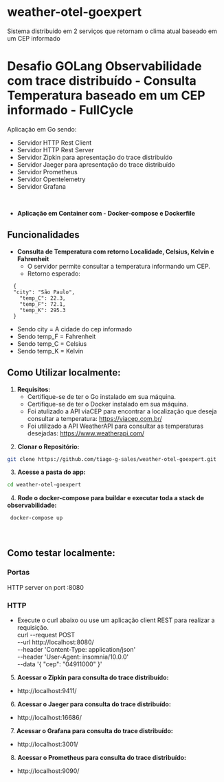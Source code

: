# weather-otel-goexpert
Sistema distribuido em 2 serviços que retornam o clima atual baseado em um CEP informado

# Desafio GOLang Observabilidade com trace distribuído - Consulta Temperatura baseado em um CEP informado - FullCycle 

Aplicação em Go sendo: 
  - Servidor HTTP Rest Client
  - Servidor HTTP Rest Server
  - Servidor Zipkin para apresentação do trace distribuído
  - Servidor Jaeger para apresentação do trace distribuído
  - Servidor Prometheus
  - Servidor Opentelemetry
  - Servidor Grafana

&nbsp;
- **Aplicação em Container com - Docker-compose e Dockerfile**

## Funcionalidades

- **Consulta de Temperatura com retorno Localidade, Celsius, Kelvin e Fahrenheit**
  - O servidor permite consultar a temperatura informando um CEP.
  - Retorno esperado:
```
  {
  "city": "São Paulo",
	"temp_C": 22.3,
	"temp_F": 72.1,
	"temp_K": 295.3
  } 
``` 
  - Sendo city = A cidade do cep informado
  - Sendo temp_F = Fahrenheit
  - Sendo temp_C = Celsius
  - Sendo temp_K = Kelvin  

## Como Utilizar localmente:

1. **Requisitos:** 
   - Certifique-se de ter o Go instalado em sua máquina.
   - Certifique-se de ter o Docker instalado em sua máquina.
   - Foi atulizado a API viaCEP para encontrar a localização que deseja consultar a temperatura: https://viacep.com.br/
   - Foi utilizado a API WeatherAPI para consultar as temperaturas desejadas: https://www.weatherapi.com/


&nbsp;
2. **Clonar o Repositório:**
&nbsp;

```bash
git clone https://github.com/tiago-g-sales/weather-otel-goexpert.git
```
&nbsp;
3. **Acesse a pasta do app:**
&nbsp;

```bash
cd weather-otel-goexpert
```
&nbsp;
4. **Rode o docker-compose para buildar e executar toda a stack de observabilidade:**
&nbsp;

```bash 
 docker-compose up
```

&nbsp;


## Como testar localmente:

### Portas
HTTP server on port :8080 <br />

### HTTP
 - Execute o curl abaixo ou use um aplicação client REST para realizar a requisição.   
  curl --request POST \
  --url http://localhost:8080/ \
  --header 'Content-Type: application/json' \
  --header 'User-Agent: insomnia/10.0.0' \
  --data '{
	"cep": "04911000"
}'

&nbsp;
5. **Acessar o Zipkin para consulta do trace distribuído:**

  - http://localhost:9411/

&nbsp;
6. **Acessar o Jaeger para consulta do trace distribuído:**

  - http://localhost:16686/ 

&nbsp;
7. **Acessar o Grafana para consulta do trace distribuído:**

  - http://localhost:3001/

&nbsp;
8. **Acessar o Prometheus para consulta do trace distribuído:**

  - http://localhost:9090/
  